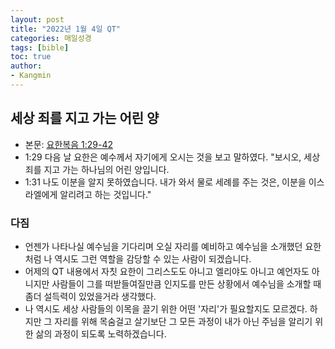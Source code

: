 ```yaml
---
layout: post
title: "2022년 1월 4일 QT"
categories: 매일성경
tags: [bible]
toc: true
author:
- Kangmin
---
```


## 세상 죄를 지고 가는 어린 양
- 본문: [요한복음 1:29-42](https://www.bskorea.or.kr/bible/korbibReadpage.php?version=SAENEW&book=jhn&chap=1&sec=29&range=all&keyword1=#focus)
- 1:29 다음 날 요한은 예수께서 자기에게 오시는 것을 보고 말하였다. "보시오, 세상 죄를 지고 가는 하나님의 어린 양입니다.
- 1:31 나도 이분을 알지 못하였습니다. 내가 와서 물로 세례를 주는 것은, 이분을 이스라엘에게 알리려고 하는 것입니다."

### 다짐
- 언젠가 나타나실 예수님을 기다리며 오실 자리를 예비하고 예수님을 소개했던 요한처럼 나 역시도 그런 역할을 감당할 수 있는 사람이 되겠습니다.
- 어제의 QT 내용에서 자칫 요한이 그리스도도 아니고 엘리야도 아니고 예언자도 아니지만 사람들이 그를 떠받들여질만큼 인지도를 만든 상황에서
  예수님을 소개할 때 좀더 설득력이 있었을거라 생각했다.
- 나 역시도 세상 사람들의 이목을 끌기 위한 어떤 '자리'가 필요할지도 모르겠다. 하지만 그 자리를 위해 목숨걸고 살기보단 그 모든 과정이 내가 아닌
  주님을 알리기 위한 삶의 과정이 되도록 노력하겠습니다.
